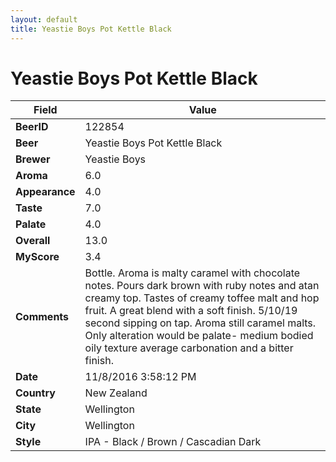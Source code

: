 ```yaml
---
layout: default
title: Yeastie Boys Pot Kettle Black
---
```


# Yeastie Boys Pot Kettle Black

| Field         | Value     |
|---------------|-----------|
| **BeerID** | 122854 |
| **Beer** | Yeastie Boys Pot Kettle Black |
| **Brewer** | Yeastie Boys |
| **Aroma** | 6.0 |
| **Appearance** | 4.0 |
| **Taste** | 7.0 |
| **Palate** | 4.0 |
| **Overall** | 13.0 |
| **MyScore** | 3.4 |
| **Comments** | Bottle. Aroma is malty caramel with chocolate notes. Pours dark brown with ruby notes and atan creamy top. Tastes of creamy toffee malt and hop fruit. A great blend with a soft finish. 5/10/19 second sipping on tap. Aroma still caramel malts. Only alteration would be palate- medium bodied oily texture average carbonation and a bitter finish.  |
| **Date** | 11/8/2016 3:58:12 PM |
| **Country** | New Zealand |
| **State** | Wellington |
| **City** | Wellington |
| **Style** | IPA - Black / Brown / Cascadian Dark |
